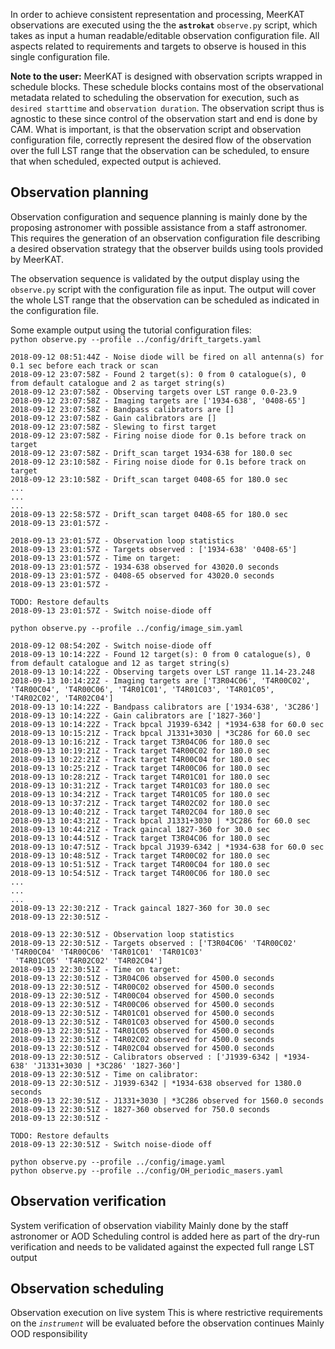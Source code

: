 In order to achieve consistent representation and processing, MeerKAT observations are executed using the the **`astrokat`** `observe.py` script, which takes as input a human readable/editable observation configuration file. All aspects related to requirements and targets to observe is housed in this single configuration file.

**Note to the user:** MeerKAT is designed with observation scripts wrapped in schedule blocks. These schedule blocks contains most of the observational metadata related to scheduling the observation for execution, such as `desired starttime` and `observation duration`. The observation script thus is agnostic to these since control of the observation start and end is done by CAM. What is important, is that the observation script and observation configuration file, correctly represent the desired flow of the observation over the full LST range that the observation can be scheduled, to ensure that when scheduled, expected output is achieved.


## Observation planning
Observation configuration and sequence planning is mainly done by the proposing astronomer with possible assistance from a staff astronomer. This requires the generation of an observation configuration file describing a desired observation strategy that the observer builds using tools provided by MeerKAT.

The observation sequence is validated by the output display using the `observe.py` script with the configuration file as input. The output will cover the whole LST range that the observation can be scheduled as indicated in the configuration file.

Some example output using the tutorial configuration files:   
`python observe.py --profile ../config/drift_targets.yaml`
```
2018-09-12 08:51:44Z - Noise diode will be fired on all antenna(s) for 0.1 sec before each track or scan
2018-09-12 23:07:58Z - Found 2 target(s): 0 from 0 catalogue(s), 0 from default catalogue and 2 as target string(s)
2018-09-12 23:07:58Z - Observing targets over LST range 0.0-23.9
2018-09-12 23:07:58Z - Imaging targets are ['1934-638', '0408-65']
2018-09-12 23:07:58Z - Bandpass calibrators are []
2018-09-12 23:07:58Z - Gain calibrators are []
2018-09-12 23:07:58Z - Slewing to first target
2018-09-12 23:07:58Z - Firing noise diode for 0.1s before track on target
2018-09-12 23:07:58Z - Drift_scan target 1934-638 for 180.0 sec
2018-09-12 23:10:58Z - Firing noise diode for 0.1s before track on target
2018-09-12 23:10:58Z - Drift_scan target 0408-65 for 180.0 sec
...
...
...
2018-09-13 22:58:57Z - Drift_scan target 0408-65 for 180.0 sec
2018-09-13 23:01:57Z -

2018-09-13 23:01:57Z - Observation loop statistics
2018-09-13 23:01:57Z - Targets observed : ['1934-638' '0408-65']
2018-09-13 23:01:57Z - Time on target:
2018-09-13 23:01:57Z - 1934-638 observed for 43020.0 seconds
2018-09-13 23:01:57Z - 0408-65 observed for 43020.0 seconds
2018-09-13 23:01:57Z -

TODO: Restore defaults
2018-09-13 23:01:57Z - Switch noise-diode off
```

`python observe.py --profile ../config/image_sim.yaml`
```
2018-09-12 08:54:20Z - Switch noise-diode off
2018-09-13 10:14:22Z - Found 12 target(s): 0 from 0 catalogue(s), 0 from default catalogue and 12 as target string(s)
2018-09-13 10:14:22Z - Observing targets over LST range 11.14-23.248
2018-09-13 10:14:22Z - Imaging targets are ['T3R04C06', 'T4R00C02', 'T4R00C04', 'T4R00C06', 'T4R01C01', 'T4R01C03', 'T4R01C05', 'T4R02C02', 'T4R02C04']
2018-09-13 10:14:22Z - Bandpass calibrators are ['1934-638', '3C286']
2018-09-13 10:14:22Z - Gain calibrators are ['1827-360']
2018-09-13 10:14:22Z - Track bpcal J1939-6342 | *1934-638 for 60.0 sec
2018-09-13 10:15:21Z - Track bpcal J1331+3030 | *3C286 for 60.0 sec
2018-09-13 10:16:21Z - Track target T3R04C06 for 180.0 sec
2018-09-13 10:19:21Z - Track target T4R00C02 for 180.0 sec
2018-09-13 10:22:21Z - Track target T4R00C04 for 180.0 sec
2018-09-13 10:25:21Z - Track target T4R00C06 for 180.0 sec
2018-09-13 10:28:21Z - Track target T4R01C01 for 180.0 sec
2018-09-13 10:31:21Z - Track target T4R01C03 for 180.0 sec
2018-09-13 10:34:21Z - Track target T4R01C05 for 180.0 sec
2018-09-13 10:37:21Z - Track target T4R02C02 for 180.0 sec
2018-09-13 10:40:21Z - Track target T4R02C04 for 180.0 sec
2018-09-13 10:43:21Z - Track bpcal J1331+3030 | *3C286 for 60.0 sec
2018-09-13 10:44:21Z - Track gaincal 1827-360 for 30.0 sec
2018-09-13 10:44:51Z - Track target T3R04C06 for 180.0 sec
2018-09-13 10:47:51Z - Track bpcal J1939-6342 | *1934-638 for 60.0 sec
2018-09-13 10:48:51Z - Track target T4R00C02 for 180.0 sec
2018-09-13 10:51:51Z - Track target T4R00C04 for 180.0 sec
2018-09-13 10:54:51Z - Track target T4R00C06 for 180.0 sec
...
...
...
2018-09-13 22:30:21Z - Track gaincal 1827-360 for 30.0 sec
2018-09-13 22:30:51Z -

2018-09-13 22:30:51Z - Observation loop statistics
2018-09-13 22:30:51Z - Targets observed : ['T3R04C06' 'T4R00C02' 'T4R00C04' 'T4R00C06' 'T4R01C01' 'T4R01C03'
 'T4R01C05' 'T4R02C02' 'T4R02C04']
2018-09-13 22:30:51Z - Time on target:
2018-09-13 22:30:51Z - T3R04C06 observed for 4500.0 seconds
2018-09-13 22:30:51Z - T4R00C02 observed for 4500.0 seconds
2018-09-13 22:30:51Z - T4R00C04 observed for 4500.0 seconds
2018-09-13 22:30:51Z - T4R00C06 observed for 4500.0 seconds
2018-09-13 22:30:51Z - T4R01C01 observed for 4500.0 seconds
2018-09-13 22:30:51Z - T4R01C03 observed for 4500.0 seconds
2018-09-13 22:30:51Z - T4R01C05 observed for 4500.0 seconds
2018-09-13 22:30:51Z - T4R02C02 observed for 4500.0 seconds
2018-09-13 22:30:51Z - T4R02C04 observed for 4500.0 seconds
2018-09-13 22:30:51Z - Calibrators observed : ['J1939-6342 | *1934-638' 'J1331+3030 | *3C286' '1827-360']
2018-09-13 22:30:51Z - Time on calibrator:
2018-09-13 22:30:51Z - J1939-6342 | *1934-638 observed for 1380.0 seconds
2018-09-13 22:30:51Z - J1331+3030 | *3C286 observed for 1560.0 seconds
2018-09-13 22:30:51Z - 1827-360 observed for 750.0 seconds
2018-09-13 22:30:51Z -

TODO: Restore defaults
2018-09-13 22:30:51Z - Switch noise-diode off
```

`python observe.py --profile ../config/image.yaml`   
`python observe.py --profile ../config/OH_periodic_masers.yaml`


## Observation verification
System verification of observation viability
Mainly done by the staff astronomer or AOD
Scheduling control is added here as part of the dry-run verification and needs to be validated against the expected full range LST output

## Observation scheduling
Observation execution on live system
This is where restrictive requirements on the _`instrument`_ will be evaluated before the observation continues
Mainly OOD responsibility